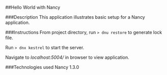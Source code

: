 ##Hello World with Nancy

###Description
This application illustrates basic setup for a Nancy application.

###Instructions
From project directory, run `> dnu restore` to generate lock file.

Run `> dnx kestrel` to start the server.

Navigate to <em>localhost:5004/</em> in browser to view application.

###Technologies used
Nancy 1.3.0
